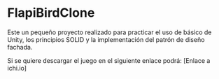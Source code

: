 # FlapiBirdClone

Este un pequeño proyecto realizado para practicar el uso de básico de Unity, los principios SOLID y la implementación del patrón de diseño fachada.

Si se quiere descargar el juego en el siguiente enlace podrá: [Enlace a ichi.io]
